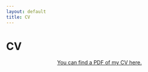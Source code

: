 ```yaml
---
layout: default
title: CV
---
```

<div id = "cv">
<h1 class="pageTitle">CV</h1>
  <div class="post">
	<center> <a href="/assets/cv/JoshuaFowler_CV_11-20-2019.pdf">You can find a PDF of my CV here.</a></center>
  </div>
</div>
